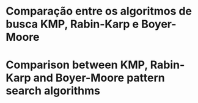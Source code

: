 # Comparação entre os algoritmos de busca KMP, Rabin-Karp e Boyer-Moore

# Comparison between KMP, Rabin-Karp and Boyer-Moore pattern search algorithms
